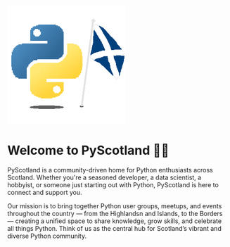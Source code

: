 
![PythonScotland-logo-fborder.gif](PythonScotland-logo-fborder.gif)

# Welcome to PyScotland 🐍🏴󠁧󠁢󠁳󠁣󠁴󠁿

PyScotland is a community-driven home for Python enthusiasts across Scotland. Whether you're a seasoned developer, a data scientist, a hobbyist, or someone just starting out with Python, PyScotland is here to connect and support you.

Our mission is to bring together Python user groups, meetups, and events throughout the country — from the Highlandsn and Islands, to the Borders — creating a unified space to share knowledge, grow skills, and celebrate all things Python. Think of us as the central hub for Scotland’s vibrant and diverse Python community.
